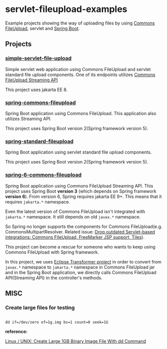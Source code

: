 # servlet-fileupload-examples

Example projects showing the way of uploading files by using [Commons FileUpload](https://commons.apache.org/proper/commons-fileupload/index.html), servlet and [Spring Boot](https://spring.io/projects/spring-boot).

## Projects

### [simple-servlet-file-upload](./simple-servlet-file-upload/)
 
Simple servlet web application using Commons FileUpload and servlet standard file upload components. One of its endpoints utilizes [Commons FileUpload Streaming API](https://commons.apache.org/proper/commons-fileupload/streaming.html)

This project uses jakarta EE 8.

### [spring-commons-fileupload](./spring-commons-fileupload/)
 
Spring Boot application using Commons FileUpload. This application also utilizes Streaming API.

This project uses Spring Boot version 2(Spring framework version 5).

### [spring-standard-fileupload](./spring-standard-fileupload/)
 
Spring Boot application using servlet standard file upload components.

This project uses Spring Boot version 2(Spring framework version 5).

### [spring-6-commons-fileupload](./spring-6-commons-fileupload/)
 
Spring Boot application using Commons FileUpload Streaming API. This project uses Spring Boot **version 3** (which depends on Spring framework **version 6**). From version 6, Spring requires jakarta EE 9+. This means that it requires `jakarta.*` namespace.

Even the latest version of Commons FileUpload isn't integrated with `jakarta.*` namespace. It still depends on old `javax.*` namespace.

So Spring no longer supports the components for Commons FileUpload(e.g. CommonsMultipartResolver. Related issue: [Drop outdated Servlet-based integrations: Commons FileUpload, FreeMarker JSP support, Tiles](https://github.com/spring-projects/spring-framework/issues/27423)).

This project can become a rescue for someone who wants to keep using Commons FileUpload with Spring framework.

In this project, we uses [Eclipse Transformer project](https://github.com/eclipse/transformer) in order to convert from `javax.*` namespace to `jakarta.*` namespace in Commons FileUpload jar and in the Spring Boot application, we directly calls Commons FileUpload API(Streaming API) in the controller's methods.

## MISC

### Create large files for testing

```

dd if=/dev/zero of=1g.img bs=1 count=0 seek=1G

```

**reference:**

[Linux / UNIX: Create Large 1GB Binary Image File With dd Command](https://www.cyberciti.biz/faq/howto-create-lage-files-with-dd-command/)




